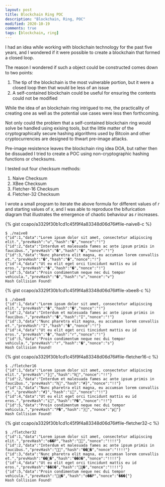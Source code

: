 ```yaml
---
layout: post
title: Blockchain Ring POC
description: "Blockchain, Ring, POC"
modified: 2020-10-19
comments: true
tags: [blockchain, ring]
---
```


I had an idea while working with blockchain technology for the past five years, and I wondered if it were possible to create a blockchain that formed a closed loop.

The reason I wondered if such a object could be constructed comes down to two points:

1. The tip of the blockchain is the most vulnerable portion, but it were a closed loop then that would be less of an issue
2. A self-contained blockchain could be useful for ensuring the contents could not be modified

While the idea of an blockchain ring intrigued to me, the practicality of creating one as well as the potential use cases were less then forthcoming.

Not only could the problem that a self-contained blockchain ring would solve be handled using exising tools, but the little matter of the cryptographically secure hashing algorithms used by Bitcoin and other cryptocurrencies are designed to thwart pre-image attacks.

Pre-image resistence leaves the blockchain ring idea DOA, but rather then be dissuaded I tried to create a POC using non-cryptographic hashing functions or checksums.

I tested out four checksum methods:

1. Naive Checksum
2. XBee Checksum
3. Fletcher-16 Checksum
4. Fletcher-32 Checksum

I wrote a small program to iterate the above formula for different values of *r* and starting values of *x*, and I was able to reproduce the bifurication diagram that illustrates the emergence of chaotic behaviour as *r* increases.

{% gist ccapo/a3329f30b1cd1c45f9f4a83348d06d76#file-naive8-c %}

```
$ ./naive8
{"id":1,"data":"Lorem ipsum dolor sit amet, consectetur adipiscing elit.","prevHash":"u","hash":"�","nonce":"!"}
{"id":2,"data":"Interdum et malesuada fames ac ante ipsum primis in faucibus.","prevHash":"�","hash":"�","nonce":"!"}
{"id":3,"data":"Nunc pharetra elit magna, eu accumsan lorem convallis et.","prevHash":"�","hash":"�","nonce":"!"}
{"id":4,"data":"Ut eu elit eget orci tincidunt mattis eu id eros.","prevHash":"�","hash":"�","nonce":"!"}
{"id":5,"data":"Proin condimentum neque nec dui tempor vehicula.","prevHash":"�","hash":"u","nonce":"v"}
Hash Collision Found!
```

{% gist ccapo/a3329f30b1cd1c45f9f4a83348d06d76#file-xbee8-c %}

```
$ ./xbee8
{"id":1,"data":"Lorem ipsum dolor sit amet, consectetur adipiscing elit.","prevHash":"�","hash":"�","nonce":"!"}
{"id":2,"data":"Interdum et malesuada fames ac ante ipsum primis in faucibus.","prevHash":"�","hash":"I","nonce":"!"}
{"id":3,"data":"Nunc pharetra elit magna, eu accumsan lorem convallis et.","prevHash":"I","hash":"�","nonce":"!"}
{"id":4,"data":"Ut eu elit eget orci tincidunt mattis eu id eros.","prevHash":"�","hash":"r","nonce":"!"}
{"id":5,"data":"Proin condimentum neque nec dui tempor vehicula.","prevHash":"r","hash":"�","nonce":"s"}
Hash Collision Found!
```

{% gist ccapo/a3329f30b1cd1c45f9f4a83348d06d76#file-fletcher16-c %}

```
$ ./fletcher16
{"id":1,"data":"Lorem ipsum dolor sit amet, consectetur adipiscing elit.","prevHash":"}","hash":"h","nonce":"!!"}
{"id":2,"data":"Interdum et malesuada fames ac ante ipsum primis in faucibus.","prevHash":"h","hash":"#}","nonce":"!!"}
{"id":3,"data":"Nunc pharetra elit magna, eu accumsan lorem convallis et.","prevHash":"#}","hash":"i","nonce":"!!"}
{"id":4,"data":"Ut eu elit eget orci tincidunt mattis eu id eros.","prevHash":"i","hash":"P�","nonce":"!!"}
{"id":5,"data":"Proin condimentum neque nec dui tempor vehicula.","prevHash":"P�","hash":"}","nonce":"p"}
Hash Collision Found!
```

{% gist ccapo/a3329f30b1cd1c45f9f4a83348d06d76#file-fletcher32-c %}

```
$ ./fletcher32
{"id":1,"data":"Lorem ipsum dolor sit amet, consectetur adipiscing elit.","prevHash":"o��P","hash":"","nonce":"!!!!"}
{"id":2,"data":"Interdum et malesuada fames ac ante ipsum primis in faucibus.","prevHash":"","hash":"���","nonce":"!!!!"}
{"id":3,"data":"Nunc pharetra elit magna, eu accumsan lorem convallis et.","prevHash":"���","hash":"��O�","nonce":"!!!!"}
{"id":4,"data":"Ut eu elit eget orci tincidunt mattis eu id eros.","prevHash":"��O�","hash":"ĳ�","nonce":"!!!!"}
{"id":5,"data":"Proin condimentum neque nec dui tempor vehicula.","prevHash":"ĳ�","hash":"o��P","nonce":"���{"}
Hash Collision Found!
```
